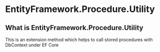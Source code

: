 # EntityFramework.Procedure.Utility

## What is EntityFramework.Procedure.Utility
This is an extension method which helps to call stored procedures with DbContext under EF Core

